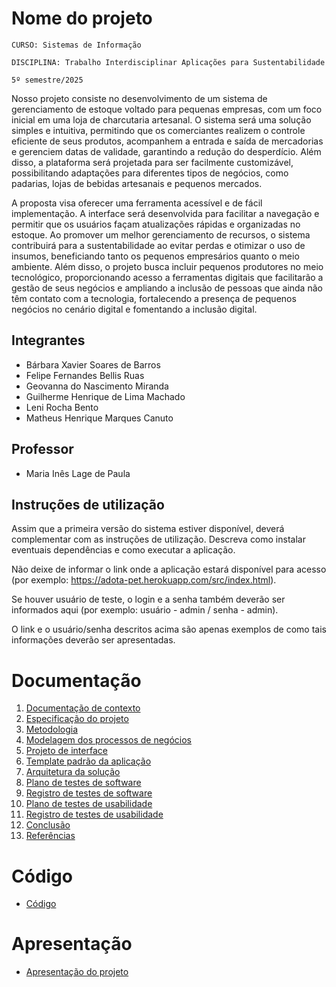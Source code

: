 # Nome do projeto

`CURSO: Sistemas de Informação`

`DISCIPLINA: Trabalho Interdisciplinar Aplicações para Sustentabilidade`

`5º semestre/2025`

Nosso projeto consiste no desenvolvimento de um sistema de gerenciamento de estoque voltado para pequenas empresas, com um foco inicial em uma loja de charcutaria artesanal. O sistema será uma solução simples e intuitiva, permitindo que os comerciantes realizem o controle eficiente de seus produtos, acompanhem a entrada e saída de mercadorias e gerenciem datas de validade, garantindo a redução do desperdício. Além disso, a plataforma será projetada para ser facilmente customizável, possibilitando adaptações para diferentes tipos de negócios, como padarias, lojas de bebidas artesanais e pequenos mercados.  

A proposta visa oferecer uma ferramenta acessível e de fácil implementação. A interface será desenvolvida para facilitar a navegação e permitir que os usuários façam atualizações rápidas e organizadas no estoque. Ao promover um melhor gerenciamento de recursos, o sistema contribuirá para a sustentabilidade ao evitar perdas e otimizar o uso de insumos, beneficiando tanto os pequenos empresários quanto o meio ambiente. Além disso, o projeto busca incluir pequenos produtores no meio tecnológico, proporcionando acesso a ferramentas digitais que facilitarão a gestão de seus negócios e ampliando a inclusão de pessoas que ainda não têm contato com a tecnologia, fortalecendo a presença de pequenos negócios no cenário digital e fomentando a inclusão digital.

## Integrantes

* Bárbara Xavier Soares de Barros
* Felipe Fernandes Bellis Ruas
* Geovanna do Nascimento Miranda
* Guilherme Henrique de Lima Machado  
* Leni Rocha Bento
* Matheus Henrique Marques Canuto

## Professor

* Maria Inês Lage de Paula

## Instruções de utilização

Assim que a primeira versão do sistema estiver disponível, deverá complementar com as instruções de utilização. Descreva como instalar eventuais dependências e como executar a aplicação.

Não deixe de informar o link onde a aplicação estará disponível para acesso (por exemplo: https://adota-pet.herokuapp.com/src/index.html).

Se houver usuário de teste, o login e a senha também deverão ser informados aqui (por exemplo: usuário - admin / senha - admin).

O link e o usuário/senha descritos acima são apenas exemplos de como tais informações deverão ser apresentadas.

# Documentação

<ol>
<li><a href="docs/01-Contexto.md"> Documentação de contexto</a></li>
<li><a href="docs/02-Especificacao.md"> Especificação do projeto</a></li>
<li><a href="docs/03-Metodologia.md"> Metodologia</a></li>
<li><a href="docs/04-Modelagem-processos-negocio.md"> Modelagem dos processos de negócios</a></li>
<li><a href="docs/05-Projeto-interface.md"> Projeto de interface</a></li>
<li><a href="docs/06-Template-padrao.md"> Template padrão da aplicação</a></li>
<li><a href="docs/07-Arquitetura-solucao.md"> Arquitetura da solução</a></li>
<li><a href="docs/08-Plano-testes-software.md"> Plano de testes de software</a></li>
<li><a href="docs/09-Registro-testes-software.md"> Registro de testes de software</a></li>
<li><a href="docs/10-Plano-testes-usabilidade.md"> Plano de testes de usabilidade</a></li>
<li><a href="docs/11-Registro-testes-usabilidade.md"> Registro de testes de usabilidade</a></li>
<li><a href="docs/12-Conclusao.md"> Conclusão</a></li>
<li><a href="docs/13-Referencias.md"> Referências</a></li>
</ol>

# Código

* <a href="src/README.md">Código</a>

# Apresentação

* <a href="presentation/README.md">Apresentação do projeto</a>
